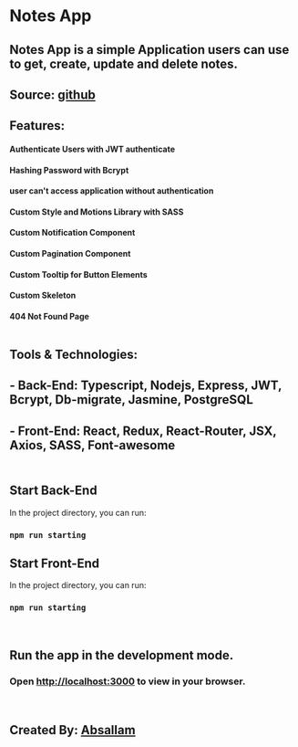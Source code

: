 # Notes App

## Notes App is a simple Application users can use to get, create, update and delete notes. <br/>
## Source: [github](https://github.com/MohamedAbsallam/notesapp.git) <br/>

## Features:
 #### Authenticate Users with JWT authenticate <br/>
 #### Hashing Password with Bcrypt <br/>
 #### user can't access application without authentication <br/>
 #### Custom Style and Motions Library with SASS <br/>
 #### Custom Notification Component <br/>
 #### Custom Pagination Component <br/>
 #### Custom Tooltip for Button Elements <br/>
 #### Custom Skeleton <br/>
 #### 404 Not Found Page <br/><br/>

## Tools & Technologies:
 ## - Back-End: Typescript, Nodejs, Express, JWT, Bcrypt, Db-migrate, Jasmine, PostgreSQL <br/>
 ## - Front-End: React, Redux, React-Router, JSX, Axios, SASS, Font-awesome <br/><br/>


## Start Back-End
In the project directory, you can run:
 ### `npm run starting`

## Start Front-End
In the project directory, you can run:
 ### `npm run starting`

<br/>

## Run the app in the development mode.
### Open [http://localhost:3000](http://localhost:3000) to view in your browser.

<br/>

## Created By: [Absallam](https://github.com/absallam1999)
